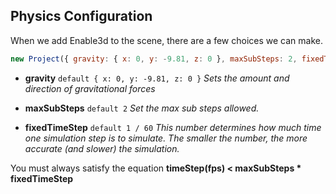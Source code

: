 ## Physics Configuration

When we add Enable3d to the scene, there are a few choices we can make.

```js
new Project({ gravity: { x: 0, y: -9.81, z: 0 }, maxSubSteps: 2, fixedTimeStep: 1 / 60 })
```

- **gravity** `default { x: 0, y: -9.81, z: 0 }` _Sets the amount and direction of gravitational forces_

- **maxSubSteps** `default 2` _Set the max sub steps allowed._

- **fixedTimeStep** `default 1 / 60` _This number determines how much time one simulation step is to simulate. The smaller the number, the more accurate (and slower) the simulation._

You must always satisfy the equation **timeStep(fps) < maxSubSteps \* fixedTimeStep**
